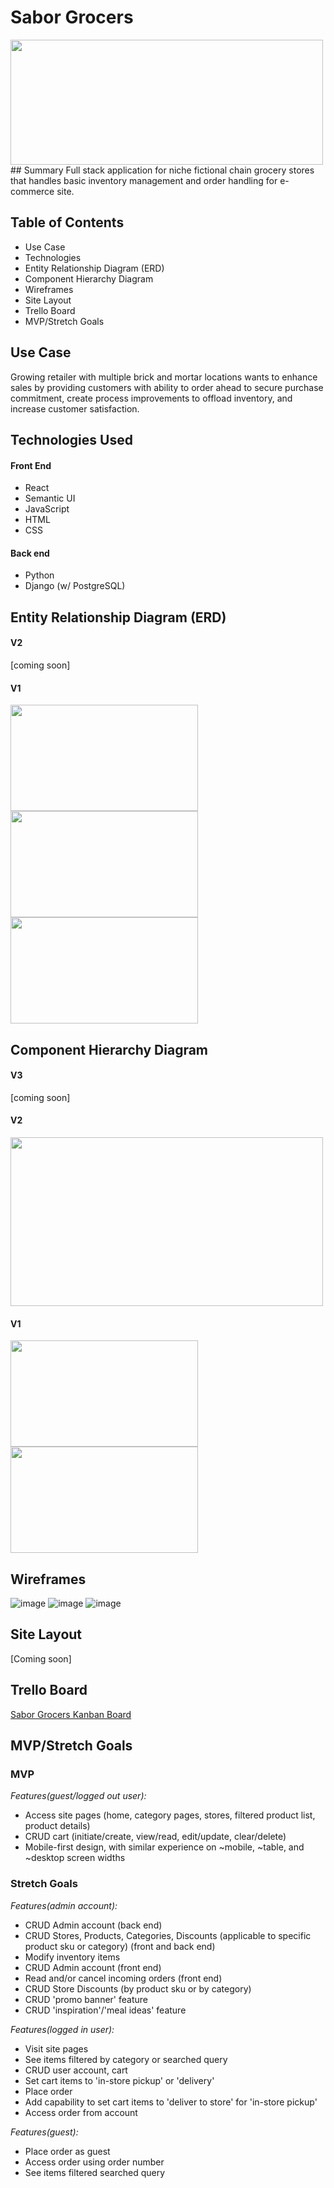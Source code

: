 # Sabor Grocers
<img src="./readme-files/logo-large.png" width="500" height="200">
## Summary
Full stack application for niche fictional chain grocery stores that handles basic inventory management and order handling for e-commerce site.

## Table of Contents
- Use Case
- Technologies
- Entity Relationship Diagram (ERD)
- Component Hierarchy Diagram
- Wireframes
- Site Layout
- Trello Board
- MVP/Stretch Goals

## Use Case
Growing retailer with multiple brick and mortar locations wants to enhance sales by providing customers with ability to order ahead to secure purchase commitment, create process improvements to offload inventory, and increase customer satisfaction.

## Technologies Used
#### Front End
- React
- Semantic UI
- JavaScript
- HTML
- CSS
#### Back end
- Python
- Django (w/ PostgreSQL)

## Entity Relationship Diagram (ERD)
#### V2
[coming soon]

#### V1
<kbd><img src="https://github.com/persefy/sabor-grocers/assets/17712788/0e56a995-75d1-43e3-9797-09d3ecc56f51" width="300" height="170"></kbd>
<kbd><img src="https://github.com/persefy/sabor-grocers/assets/17712788/78b435d6-5045-4899-aa8e-7ee0553d353f" width="300" height="170"></kbd>
<kbd><img src="https://github.com/persefy/sabor-grocers/assets/17712788/cc8e9eb8-bf1c-4306-acab-1dda1ec29541" width="300" height="170"></kbd>

## Component Hierarchy Diagram
#### V3
[coming soon]

#### V2
<img src="./readme-files/SimplifiedERD_V2.png" width="500" height="270">

#### V1
<kbd><img src="https://github.com/persefy/sabor-grocers/assets/17712788/b2ad40be-8f79-4821-becd-711d81b6afc5" width="300" height="170"></kbd>
<kbd><img src="https://github.com/persefy/sabor-grocers/assets/17712788/5ee81bd3-f778-4431-9335-fd6c909b342e" width="300" height="170"></kbd>

## Wireframes
![image](https://github.com/persefy/sabor-grocers/assets/17712788/5e7f450d-d4b0-4bb9-a37d-7f4db18b1cce)
![image](https://github.com/persefy/sabor-grocers/assets/17712788/6a96bff6-253b-4ff1-9f23-5090cd3f641e)
![image](./readme-files/stores_mobile_m_wirefram.png)

## Site Layout
[Coming soon]

## Trello Board
[Sabor Grocers Kanban Board](https://trello.com/b/gvykBecL/sabor-grocers)

## MVP/Stretch Goals

### MVP

_Features(guest/logged out user):_

- Access site pages (home, category pages, stores, filtered product list, product details)
- CRUD cart (initiate/create, view/read, edit/update, clear/delete)
- Mobile-first design, with similar experience on ~mobile, ~table, and ~desktop screen widths
  
### Stretch Goals
_Features(admin account):_

- CRUD Admin account (back end)
- CRUD Stores, Products, Categories, Discounts (applicable to specific product sku or category) (front and back end)
- Modify inventory items
- CRUD Admin account (front end)
- Read and/or cancel incoming orders (front end)
- CRUD Store Discounts (by product sku or by category)
- CRUD 'promo banner' feature
- CRUD 'inspiration'/'meal ideas' feature

_Features(logged in user):_

- Visit site pages
- See items filtered by category or searched query
- CRUD user account, cart
- Set cart items to 'in-store pickup' or 'delivery'
- Place order 
- Add capability to set cart items to 'deliver to store' for 'in-store pickup'
- Access order from account

_Features(guest):_

- Place order as guest
- Access order using order number
- See items filtered searched query
